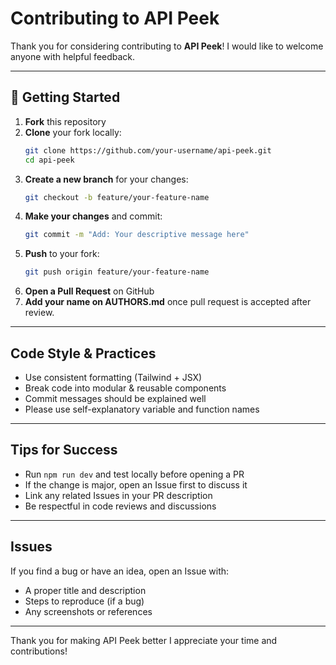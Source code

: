 
# Contributing to API Peek

Thank you for considering contributing to **API Peek**! I would like to welcome anyone with helpful feedback.

---

## 🔧 Getting Started

1. **Fork** this repository
2. **Clone** your fork locally:
   ```bash
   git clone https://github.com/your-username/api-peek.git
   cd api-peek
   ```
3. **Create a new branch** for your changes:
   ```bash
   git checkout -b feature/your-feature-name
   ```
4. **Make your changes** and commit:
   ```bash
   git commit -m "Add: Your descriptive message here"
   ```
5. **Push** to your fork:
   ```bash
   git push origin feature/your-feature-name
   ```
6. **Open a Pull Request** on GitHub
7. **Add your name on AUTHORS.md** once pull request is accepted after review.

---

## Code Style & Practices

- Use consistent formatting (Tailwind + JSX)
- Break code into modular & reusable components
- Commit messages should be explained well
- Please use self-explanatory variable and function names

---

## Tips for Success

- Run `npm run dev` and test locally before opening a PR
- If the change is major, open an Issue first to discuss it
- Link any related Issues in your PR description
- Be respectful in code reviews and discussions

---

## Issues

If you find a bug or have an idea, open an Issue with:
- A proper title and description
- Steps to reproduce (if a bug)
- Any screenshots or references

---

Thank you for making API Peek better
I appreciate your time and contributions!
